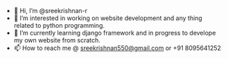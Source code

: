 - 👋 Hi, I’m @sreekrishnan-r
- 👀 I’m interested in working on website development and any thing related to python programming.
- 🌱 I’m currently learning django framework and in progress to develope my own website from scratch.
- 📫 How to reach me @ sreekrishnan550@gmail.com  or +91 8095641252

<!---
sreekrishnan-r/sreekrishnan-r is a ✨ special ✨ repository because its `README.md` (this file) appears on your GitHub profile.
You can click the Preview link to take a look at your changes.
--->
